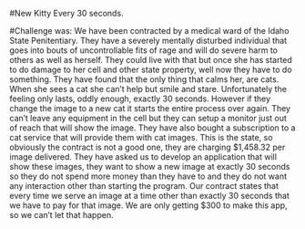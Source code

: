 #New Kitty Every 30 seconds.

#Challenge was:
We have been contracted by a medical ward of the Idaho State Penitentiary. They have a severely mentally disturbed individual that goes into bouts of uncontrollable fits of rage and will do severe harm to others as well as herself. They could live with that but once she has started to do damage to her cell and other state property, well now they have to do something.  They have found that the only thing that calms her, are cats. When she sees a cat she can’t help but smile and stare. Unfortunately the feeling only lasts, oddly enough, exactly 30 seconds. However if they change the image to a new cat it starts the entire process over again. They can’t leave any equipment in the cell but they can setup a monitor just out of reach that will show the image.  They have also bought a subscription to a cat service that will provide them with cat images. This is the state, so obviously the contract is not a good one, they are charging $1,458.32 per image delivered. They have asked us to develop an application that will show these images, they want to show a new image at exactly 30 seconds so they do not spend more money than they have to and they do not want any interaction other than starting the program. Our contract states that every time we serve an image at a time other than exactly 30 seconds that we have to pay for that image. We are only getting $300 to make this app, so we can’t let that happen.
